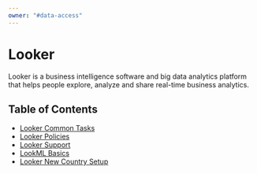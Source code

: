 ```yaml
---
owner: "#data-access"
---
```


<!-- markdownlint-disable-file -->

# Looker

Looker is a business intelligence software and big data analytics platform that helps people explore, analyze and share real-time business analytics.

## Table of Contents 

- [Looker Common Tasks](looker-common-tasks.md)
- [Looker Policies](looker-policies.md)
- [Looker Support](looker-support.md)
- [LookML Basics](lookml-basics.md)
- [Looker New Country Setup](looker-country-setup.md)
